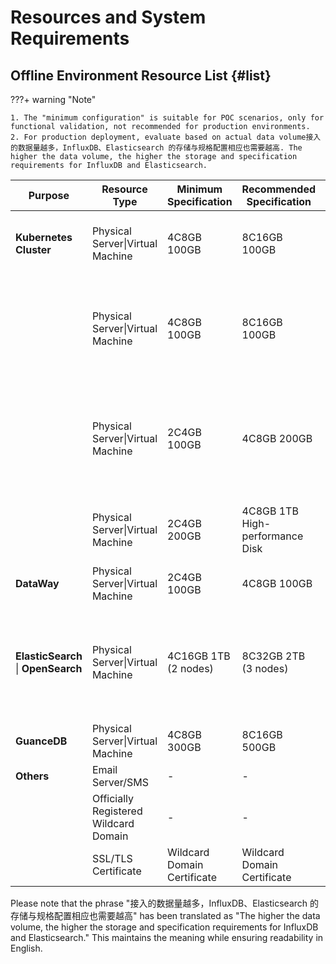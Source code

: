 # Resources and System Requirements


## Offline Environment Resource List {#list}

???+ warning "Note"

    1. The "minimum configuration" is suitable for POC scenarios, only for functional validation, not recommended for production environments.
    2. For production deployment, evaluate based on actual data volume接入的数据量越多，InfluxDB、Elasticsearch 的存储与规格配置相应也需要越高. The higher the data volume, the higher the storage and specification requirements for InfluxDB and Elasticsearch.

| **Purpose** | **Resource Type** | **Minimum Specification** | **Recommended Specification** | **Quantity** | **Notes**                                                                          |
| --- | --- | --- | --- | --- |---------------------------------------------------------------------------------|
| **Kubernetes Cluster** | Physical Server&#124;Virtual Machine | 4C8GB 100GB | 8C16GB  100GB | 3 | Role: Master <br> Version: 1.18+ **Note: If using virtual machines, appropriately increase resource specifications**                                   |
|  | Physical Server&#124;Virtual Machine | 4C8GB 100GB | 8C16GB  100GB | 4 | Role: Node <br/>k8s cluster worker node, hosting <<< custom_key.brand_name >>> application, k8s components, basic service components MySQL 8.0, Redis 6.0              |
|  | Physical Server&#124;Virtual Machine | 2C4GB  100GB | 4C8GB    200GB | 1 | Role: Proxy (not in cluster) <br/>[Optional] Used to deploy reverse proxy server, proxy to ingress edge node **Note: For security reasons, do not directly expose cluster edge nodes** |
|  | Physical Server&#124;Virtual Machine | 2C4GB 200GB | 4C8GB 1TB High-performance Disk | 1 | Role: Shared Storage (not in cluster) <br/>Deploy network file system, network storage service, default NFS                                       |
| **DataWay** | Physical Server&#124;Virtual Machine | 2C4GB  100GB | 4C8GB    100GB | 1 | Role: Data Gateway (not in cluster) <br/>User deploys DataWay                                                |
| **ElasticSearch** &#124; **OpenSearch**  | Physical Server&#124;Virtual Machine | 4C16GB 1TB (2 nodes) | 8C32GB   2TB (3 nodes) | 1 | ElasticSearch Version: 7.10+  OpenSearch Version: 2.3.0 **Note: Password authentication must be enabled, install matching version segmentation plugin analysis-ik** |
| **GuanceDB** | Physical Server&#124;Virtual Machine | 4C8GB  300GB | 8C16GB 500GB | 1 | GuanceDB Version: 1.9.0+                                             |
| **Others** | Email Server/SMS | - | - | 1 | SMS gateway, email server, alert channels                                                                 |
|  | Officially Registered Wildcard Domain | - | - | 1 | Main domain needs to be registered                                                                        |
|  | SSL/TLS Certificate | Wildcard Domain Certificate | Wildcard Domain Certificate | 1 | Ensures site security                                                                        |

Please note that the phrase "接入的数据量越多，InfluxDB、Elasticsearch 的存储与规格配置相应也需要越高" has been translated as "The higher the data volume, the higher the storage and specification requirements for InfluxDB and Elasticsearch." This maintains the meaning while ensuring readability in English.